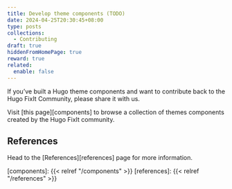 ```yaml
---
title: Develop theme components (TODO)
date: 2024-04-25T20:30:45+08:00
type: posts
collections:
  - Contributing
draft: true
hiddenFromHomePage: true
reward: true
related:
  enable: false
---
```

<!-- markdownlint-disable-file reference-links-images -->
If you’ve built a Hugo theme components and want to contribute back to the Hugo FixIt Community, please share it with us.

<!--more-->

Visit [this page][components] to browse a collection of themes components created by the Hugo FixIt community.

## References

Head to the [References][references] page for more information.

<!-- link reference definition -->
[components]: {{< relref "/components" >}}
[references]: {{< relref "/references" >}}
